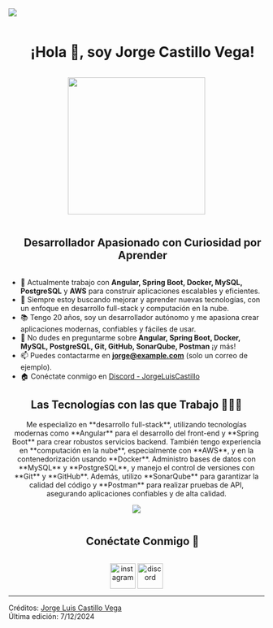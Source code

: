 <!--horizontal divider(gradiant)-->
<img src="https://user-images.githubusercontent.com/73097560/115834477-dbab4500-a447-11eb-908a-139a6edaec5c.gif">

<!--h1 without bottom border-->
<div id="user-content-toc">
  <ul align="center">
    <summary><h1 style="display: inline-block">¡Hola 👋, soy Jorge Castillo Vega!</h1></summary>
  </ul>
</div>

<!--- snake -->
<div align="center">
  <p align='center'>
    <img src="https://media.giphy.com/media/QvpqTCiEcwtvx6wwJK/giphy.gif" width="270" height="270" frameBorder="0" class="giphy-embed" allowFullScreen>
  </p>
</div>

<!--h2 without bottom border-->
<div id="user-content-toc">
  <ul align="center">
    <summary><h2 style="display: inline-block">Desarrollador Apasionado con Curiosidad por Aprender</h2></summary>
  </ul>
</div>

<!--Intro start-->
- 🔭 Actualmente trabajo con **Angular, Spring Boot, Docker, MySQL, PostgreSQL** y **AWS** para construir aplicaciones escalables y eficientes.
- 🌱 Siempre estoy buscando mejorar y aprender nuevas tecnologías, con un enfoque en desarrollo full-stack y computación en la nube.
- 📚 Tengo 20 años, soy un desarrollador autónomo y me apasiona crear aplicaciones modernas, confiables y fáciles de usar.
- 💬 No dudes en preguntarme sobre **Angular, Spring Boot, Docker, MySQL, PostgreSQL, Git, GitHub, SonarQube, Postman** ¡y más!
- 📫 Puedes contactarme en **jorge@example.com** (solo un correo de ejemplo).
- 🏠 Conéctate conmigo en [Discord - JorgeLuisCastillo](https://discordapp.com/users/957722095381540874)
<!--Intro end-->

<!--Tech stack description-->
<div align="center">
  <h2>Las Tecnologías con las que Trabajo 👨🏻‍💻</h2>
  <p>
    Me especializo en **desarrollo full-stack**, utilizando tecnologías modernas como **Angular** para el desarrollo del front-end y **Spring Boot** para crear robustos servicios backend.  
    También tengo experiencia en **computación en la nube**, especialmente con **AWS**, y en la contenedorización usando **Docker**.  
    Administro bases de datos con **MySQL** y **PostgreSQL**, y manejo el control de versiones con **Git** y **GitHub**.  
    Además, utilizo **SonarQube** para garantizar la calidad del código y **Postman** para realizar pruebas de API, asegurando aplicaciones confiables y de alta calidad.
  </p>
</div>

<!-- Tech stack icons -->
<p align="center">
  <a href="https://skillicons.dev">
    <img src="https://skillicons.dev/icons?i=html,java,js,docker,angular,spring,git,github,mysql,postgres,postman,sonarqube&perline=6" />
  </a>
</p>

<!-- Connect with me -->
<!--h2 without bottom border-->
<div id="user-content-toc">
  <ul align="center">
    <summary><h2 style="display: inline-block">Conéctate Conmigo 🤝</h2></summary>
  </ul>
</div>

<!--icons and links-->
<p align="center">
  <a href="https://www.instagram.com/jorge_luis_castillo/" target="blank"><img align="center" src="https://user-images.githubusercontent.com/88904952/234981169-2dd1e58f-4b7e-468c-8213-034ba62156c3.png" alt="instagram" height="50" width="50" /></a>
  <a href="https://discordapp.com/users/957722095381540874" target="blank"><img align="center" src="https://user-images.githubusercontent.com/88904952/234982627-019fd336-6248-453c-9b05-97c13fd1d207.png" alt="discord" height="50" width="50" /></a>
</p>

----------------------------------------------------------------------  
Créditos: [Jorge Luis Castillo Vega](https://github.com/jorgecastillo)  
Última edición: 7/12/2024
